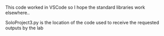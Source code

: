 This code worked in VSCode so I hope the standard libraries work elsewhere..

SoloProject3.py is the location of the code used to receive the requested outputs by the lab

